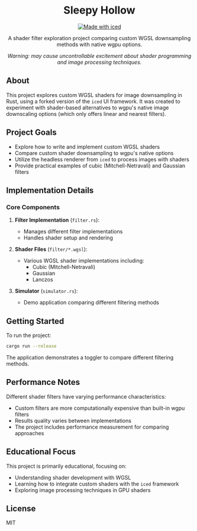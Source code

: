 <div align="center">

# Sleepy Hollow

[![Made with iced](https://iced.rs/badge.svg)](https://github.com/iced-rs/iced)

A shader filter exploration project comparing custom WGSL downsampling methods with native wgpu options.

*Warning: may cause uncontrollable excitement about shader programming and image processing techniques.*

</div>

## About

This project explores custom WGSL shaders for image downsampling in Rust, using a forked version of the `iced` UI framework. It was created to experiment with shader-based alternatives to wgpu's native image downscaling options (which only offers linear and nearest filters).

## Project Goals

- Explore how to write and implement custom WGSL shaders
- Compare custom shader downsampling to wgpu's native options
- Utilize the headless renderer from `iced` to process images with shaders
- Provide practical examples of cubic (Mitchell-Netravali) and Gaussian filters

## Implementation Details

### Core Components

1. **Filter Implementation** (`filter.rs`):
   - Manages different filter implementations
   - Handles shader setup and rendering

2. **Shader Files** (`filter/*.wgsl`):
   - Various WGSL shader implementations including:
     - Cubic (Mitchell-Netravali)
     - Gaussian
     - Lanczos

3. **Simulator** (`simulator.rs`):
   - Demo application comparing different filtering methods

## Getting Started

To run the project:

```bash
cargo run --release
```

The application demonstrates a toggler to compare different filtering methods.

## Performance Notes

Different shader filters have varying performance characteristics:
- Custom filters are more computationally expensive than built-in wgpu filters
- Results quality varies between implementations
- The project includes performance measurement for comparing approaches

## Educational Focus

This project is primarily educational, focusing on:
- Understanding shader development with WGSL
- Learning how to integrate custom shaders with the `iced` framework
- Exploring image processing techniques in GPU shaders

## License

MIT
